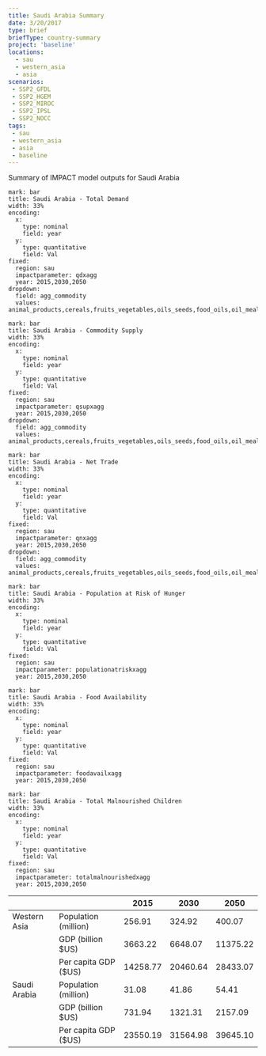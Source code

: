 ```yaml
---
title: Saudi Arabia Summary
date: 3/20/2017
type: brief
briefType: country-summary
project: 'baseline'
locations:
  - sau
  - western_asia
  - asia
scenarios:
 - SSP2_GFDL
 - SSP2_HGEM
 - SSP2_MIROC
 - SSP2_IPSL
 - SSP2_NOCC
tags:
 - sau
 - western_asia
 - asia
 - baseline
---
```

Summary of IMPACT model outputs for Saudi Arabia

```chart
mark: bar
title: Saudi Arabia - Total Demand
width: 33%
encoding:
  x:
    type: nominal
    field: year
  y:
    type: quantitative
    field: Val
fixed:
  region: sau
  impactparameter: qdxagg
  year: 2015,2030,2050
dropdown:
  field: agg_commodity
  values: animal_products,cereals,fruits_vegetables,oils_seeds,food_oils,oil_meals,other,pulses,roots_tubers,sugar
```

```chart
mark: bar
title: Saudi Arabia - Commodity Supply
width: 33%
encoding:
  x:
    type: nominal
    field: year
  y:
    type: quantitative
    field: Val
fixed:
  region: sau
  impactparameter: qsupxagg
  year: 2015,2030,2050
dropdown:
  field: agg_commodity
  values: animal_products,cereals,fruits_vegetables,oils_seeds,food_oils,oil_meals,other,pulses,roots_tubers,sugar
```

```chart
mark: bar
title: Saudi Arabia - Net Trade
width: 33%
encoding:
  x:
    type: nominal
    field: year
  y:
    type: quantitative
    field: Val
fixed:
  region: sau
  impactparameter: qnxagg
  year: 2015,2030,2050
dropdown:
  field: agg_commodity
  values: animal_products,cereals,fruits_vegetables,oils_seeds,food_oils,oil_meals,other,pulses,roots_tubers,sugar
```

```chart
mark: bar
title: Saudi Arabia - Population at Risk of Hunger
width: 33%
encoding:
  x:
    type: nominal
    field: year
  y:
    type: quantitative
    field: Val
fixed:
  region: sau
  impactparameter: populationatriskxagg
  year: 2015,2030,2050
```

```chart
mark: bar
title: Saudi Arabia - Food Availability
width: 33%
encoding:
  x:
    type: nominal
    field: year
  y:
    type: quantitative
    field: Val
fixed:
  region: sau
  impactparameter: foodavailxagg
  year: 2015,2030,2050
```

```chart
mark: bar
title: Saudi Arabia - Total Malnourished Children
width: 33%
encoding:
  x:
    type: nominal
    field: year
  y:
    type: quantitative
    field: Val
fixed:
  region: sau
  impactparameter: totalmalnourishedxagg
  year: 2015,2030,2050
```

|   |   | 2015 | 2030 | 2050 |
|---|---|---|---|---|
| Western Asia | Population (million) | 256.91 | 324.92 | 400.07 |
|  | GDP (billion $US) | 3663.22 | 6648.07 | 11375.22 |
|  | Per capita GDP ($US) | 14258.77 | 20460.64 | 28433.07 |
| Saudi Arabia | Population (million) | 31.08 | 41.86 | 54.41 |
|  | GDP (billion $US) | 731.94 | 1321.31 | 2157.09 |
|  | Per capita GDP ($US) | 23550.19| 31564.98| 39645.10|
